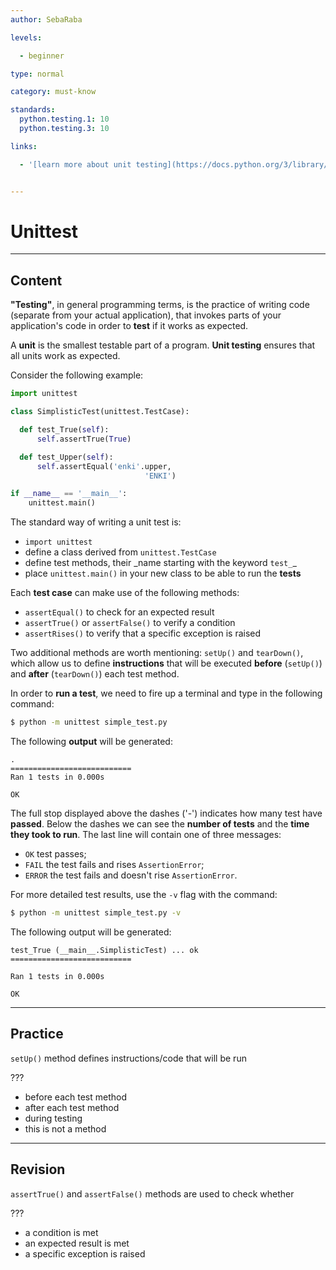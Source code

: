 ```yaml
---
author: SebaRaba

levels:

  - beginner

type: normal

category: must-know

standards:
  python.testing.1: 10
  python.testing.3: 10

links:

  - '[learn more about unit testing](https://docs.python.org/3/library/unittest.html){website}'


---
```


# Unittest

---

## Content

**"Testing"**, in general programming terms, is the practice of writing code (separate from your actual application), that invokes parts of your application's code in order to **test** if it works as expected.

A **unit** is the smallest testable part of a program. **Unit testing** ensures that all units work as expected.

Consider the following example:

```python
import unittest

class SimplisticTest(unittest.TestCase):

  def test_True(self):
      self.assertTrue(True)

  def test_Upper(self):
      self.assertEqual('enki'.upper,
                              'ENKI')

if __name__ == '__main__':
    unittest.main()
```

The standard way of writing a unit test is:

- `import unittest`
- define a class derived from `unittest.TestCase`
- define test methods, their _name starting with the keyword `test_`\_
- place `unittest.main()` in your new class to be able to run the **tests**

Each **test case** can make use of the following methods:

- `assertEqual()` to check for an expected result
- `assertTrue()` or `assertFalse()` to verify a condition
- `assertRises()` to verify that a specific exception is raised

Two additional methods are worth mentioning: `setUp()` and `tearDown()`, which allow us to define **instructions** that will be executed **before** (`setUp()`) and **after** (`tearDown()`) each test method.

In order to **run a test**, we need to fire up a terminal and type in the following command:

```bash
$ python -m unittest simple_test.py
```

The following **output** will be generated:

```
.
===========================
Ran 1 tests in 0.000s

OK
```

The full stop displayed above the dashes ('-') indicates how many test have **passed**. Below the dashes we can see the **number of tests** and the **time they took to run**. The last line will contain one of three messages:

- `OK` test passes;
- `FAIL` the test fails and rises `AssertionError`;
- `ERROR` the test fails and doesn't rise `AssertionError`.

For more detailed test results, use the `-v` flag with the command:

```bash
$ python -m unittest simple_test.py -v
```

The following output will be generated:

```
test_True (__main__.SimplisticTest) ... ok
===========================

Ran 1 tests in 0.000s

OK
```

---

## Practice

`setUp()` method defines instructions/code that will be run

???

- before each test method
- after each test method
- during testing
- this is not a method

---

## Revision

`assertTrue()` and `assertFalse()` methods are used to check whether

???

- a condition is met
- an expected result is met
- a specific exception is raised
